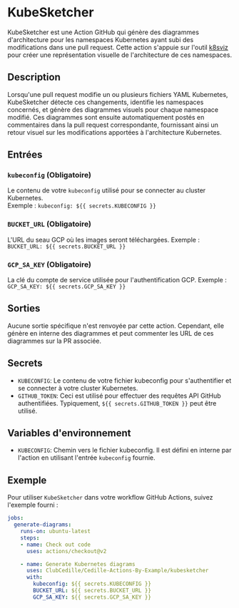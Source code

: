 # KubeSketcher

KubeSketcher est une Action GitHub qui génère des diagrammes d'architecture pour les namespaces Kubernetes ayant subi des modifications dans une pull request. Cette action s'appuie sur l'outil [k8sviz](https://github.com/mkimuram/k8sviz/tree/0.3.4) pour créer une représentation visuelle de l'architecture de ces namespaces.

## Description
Lorsqu'une pull request modifie un ou plusieurs fichiers YAML Kubernetes, KubeSketcher détecte ces changements, identifie les namespaces concernés, et génère des diagrammes visuels pour chaque namespace modifié. Ces diagrammes sont ensuite automatiquement postés en commentaires dans la pull request correspondante, fournissant ainsi un retour visuel sur les modifications apportées à l'architecture Kubernetes.

## Entrées

### `kubeconfig` (Obligatoire)
Le contenu de votre `kubeconfig` utilisé pour se connecter au cluster Kubernetes.  
Exemple : `kubeconfig: ${{ secrets.KUBECONFIG }}`
### `BUCKET_URL` (Obligatoire)
L'URL du seau GCP où les images seront téléchargées.
Exemple : `BUCKET_URL: ${{ secrets.BUCKET_URL }}`
### `GCP_SA_KEY` (Obligatoire)
La clé du compte de service utilisée pour l'authentification GCP.
Exemple : `GCP_SA_KEY: ${{ secrets.GCP_SA_KEY }}`

## Sorties

Aucune sortie spécifique n'est renvoyée par cette action. Cependant, elle génère en interne des diagrammes et peut commenter les URL de ces diagrammes sur la PR associée.

## Secrets

- `KUBECONFIG`: Le contenu de votre fichier kubeconfig pour s'authentifier et se connecter à votre cluster Kubernetes.
- `GITHUB_TOKEN`: Ceci est utilisé pour effectuer des requêtes API GitHub authentifiées. Typiquement, `${{ secrets.GITHUB_TOKEN }}` peut être utilisé.

## Variables d'environnement

- `KUBECONFIG`: Chemin vers le fichier kubeconfig. Il est défini en interne par l'action en utilisant l'entrée `kubeconfig` fournie.

## Exemple

Pour utiliser `KubeSketcher` dans votre workflow GitHub Actions, suivez l'exemple fourni :

```yaml
jobs:
  generate-diagrams:
    runs-on: ubuntu-latest
    steps:
    - name: Check out code
      uses: actions/checkout@v2

    - name: Generate Kubernetes diagrams
      uses: ClubCedille/Cedille-Actions-By-Example/kubesketcher
      with:
        kubeconfig: ${{ secrets.KUBECONFIG }}
        BUCKET_URL: ${{ secrets.BUCKET_URL }}
        GCP_SA_KEY: ${{ secrets.GCP_SA_KEY }}
```

